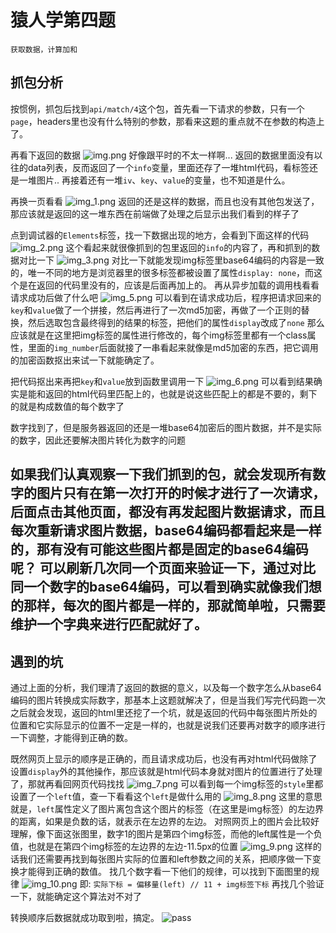 # 猿人学第四题
```text
获取数据，计算加和
```

## 抓包分析
按惯例，抓包后找到`api/match/4`这个包，首先看一下请求的参数，只有一个`page`，headers里也没有什么特别的参数，那看来这题的重点就不在参数的构造上了。

再看下返回的数据
![img.png](img.png)
好像跟平时的不太一样啊...
返回的数据里面没有以往的data列表，反而返回了一个`info`变量，里面还存了一堆html代码，看标签还是一堆图片..
再接着还有一堆`iv`、`key`、`value`的变量，也不知道是什么。

再换一页看看
![img_1.png](img_1.png)
返回的还是这样的数据，而且也没有其他包发送了，那应该就是返回的这一堆东西在前端做了处理之后显示出我们看到的样子了

点到调试器的`Elements`标签，找一下数据出现的地方，会看到下面这样的代码
![img_2.png](img_4.png)
这个看起来就很像抓到的包里返回的`info`的内容了，再和抓到的数据对比一下
![img_3.png](img_3.png)
对比一下就能发现img标签里base64编码的内容是一致的，唯一不同的地方是浏览器里的很多标签都被设置了属性`display: none`，而这个是在返回的代码里没有的，应该是后面再加上的。
再从异步加载的调用栈看看请求成功后做了什么吧
![img_5.png](img_5.png)
可以看到在请求成功后，程序把请求回来的`key`和`value`做了一个拼接，然后再进行了一次md5加密，再做了一个正则的替换，然后选取包含最终得到的结果的标签，把他们的属性`display`改成了`none`
那么应该就是在这里把img标签的属性进行修改的，每个img标签里都有一个class属性，里面的`img_number`后面就接了一串看起来就像是md5加密的东西，把它调用的加密函数抠出来试一下就能确定了。

把代码抠出来再把`key`和`value`放到函数里调用一下
![img_6.png](img_6.png)
可以看到结果确实是能和返回的html代码里匹配上的，也就是说这些匹配上的都是不要的，剩下的就是构成数值的每个数字了

数字找到了，但是服务器返回的还是一堆base64加密后的图片数据，并不是实际的数字，因此还要解决图片转化为数字的问题

如果我们认真观察一下我们抓到的包，就会发现所有数字的图片只有在第一次打开的时候才进行了一次请求，后面点击其他页面，都没有再发起图片数据请求，而且每次重新请求图片数据，base64编码都看起来是一样的，那有没有可能这些图片都是固定的base64编码呢？
可以刷新几次同一个页面来验证一下，通过对比同一个数字的base64编码，可以看到确实就像我们想的那样，每次的图片都是一样的，那就简单啦，只需要维护一个字典来进行匹配就好了。
--- 
## 遇到的坑
通过上面的分析，我们理清了返回的数据的意义，以及每一个数字怎么从base64编码的图片转换成实际数字，那基本上这题就解决了，但是当我们写完代码跑一次之后就会发现，返回的html里还挖了一个坑，就是返回的代码中每张图片所处的位置和它实际显示的位置不一定是一样的，也就是说我们还要再对数字的顺序进行一下调整，才能得到正确的数。

既然网页上显示的顺序是正确的，而且请求成功后，也没有再对html代码做除了设置`display`外的其他操作，那应该就是html代码本身就对图片的位置进行了处理了，那就再看回网页代码找找
![img_7.png](img_7.png)
可以看到每一个img标签的`style`里都设置了一个`left`值，查一下看看这个`left`是做什么用的
![img_8.png](img_8.png)
这里的意思就是，`left`属性定义了图片离包含这个图片的标签（在这里是img标签）的左边界的距离，如果是负数的话，就表示在左边界的左边。
对照网页上的图片会比较好理解，像下面这张图里，数字1的图片是第四个img标签，而他的left属性是一个负值，也就是在第四个img标签的左边界的左边-11.5px的位置
![img_9.png](img_9.png)
这样的话我们还需要再找到每张图片实际的位置和left参数之间的关系，把顺序做一下变换才能得到正确的数值。
找几个数字看一下他们的规律，可以找到下面图里的规律
![img_10.png](img_10.png)
即: `实际下标 = 偏移量(left) // 11 + img标签下标`
再找几个验证一下，就能确定这个算法对不对了

转换顺序后数据就成功取到啦，搞定。
![pass](pass.png)

